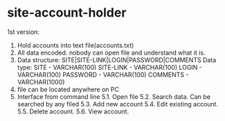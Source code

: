 # site-account-holder

1st version:
1. Hold accounts into text file(accounts.txt)
2. All data encoded. nobody can open file and understand what it is.
3. Data structure:
SITE|SITE-LINK|LOGIN|PASSWORD|COMMENTS
Data type:
SITE - VARCHAR(100)
SITE-LINK - VARCHAR(100)
LOGIN - VARCHAR(100)
PASSWORD - VARCHAR(100)
COMMENTS - VARCHAR(1000)
4. file can be located anywhere on PC
5. Interface from command line
5.1. Open file
5.2. Search data. Can be searched by any filed
5.3. Add new account
5.4. Edit existing account.
5.5. Delete account.
5.6. View account.
